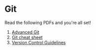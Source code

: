 # Git

Read the following PDFs and you're all set!
1. [Advanced Git](https://github.com/akormous/software-engineering-resources/blob/540b4c931493076e3fa1fc27a6a220e4181fd086/Git/Advanced_Git.pdf)
2. [Git cheat sheet](https://github.com/akormous/software-engineering-resources/blob/540b4c931493076e3fa1fc27a6a220e4181fd086/Git/Git_cheat_sheet.pdf)
3. [Version Control Guidelines](https://github.com/akormous/software-engineering-resources/blob/540b4c931493076e3fa1fc27a6a220e4181fd086/Git/Version_Control_Guidelines.pdf)